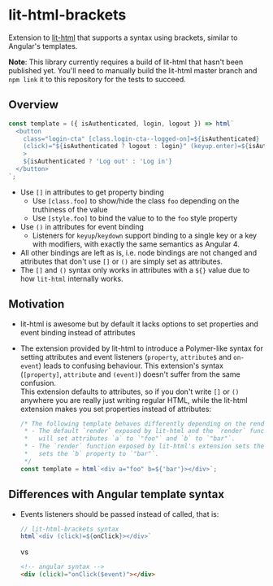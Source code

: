 # lit-html-brackets

Extension to [lit-html](https://github.com/PolymerLabs/lit-html) that supports a syntax using brackets, similar to
Angular's templates.

__Note__: This library currently requires a build of lit-html that hasn't been published yet. You'll need to manually
build the lit-html master branch and `npm link` it to this repository for the tests to succeed.

## Overview

```js
const template = ({ isAuthenticated, login, logout }) => html`
  <button
    class="login-cta" [class.login-cta--logged-on]=${isAuthenticated}
    (click)="${isAuthenticated ? logout : login}" (keyup.enter)=${isAuthenticated ? logout : login}
    >
    ${isAuthenticated ? 'Log out' : 'Log in'}
  </button>
`;
```

- Use `[]` in attributes to get property binding
  - Use `[class.foo]` to show/hide the class `foo` depending on the truthiness of the value
  - Use `[style.foo]` to bind the value to to the `foo` style property
- Use `()` in attributes for event binding
  - Listeners for `keyup`/`keydown` support binding to a single key or a key with modifiers, with exactly the same
    semantics as Angular 4.
- All other bindings are left as is, i.e. node bindings are not changed and attributes that don't use `[]` or `()` are
  simply set as attributes.
- The `[]` and `()` syntax only works in attributes with a `${}` value due to how `lit-html` internally works.

## Motivation

- lit-html is awesome but by default it lacks options to set properties and event binding instead of attributes
- The extension provided by lit-html to introduce a Polymer-like syntax for setting attributes and event listeners
  (`property`, `attribute$` and `on-event`) leads to confusing behaviour. This extension's syntax (`[property]`,
  `attribute` and `(event)`) doesn't suffer from the same confusion.  
  This extension defaults to attributes, so if you don't write `[]` or `()` anywhere you are really just writing
  regular HTML, while the lit-html extension makes you set properties instead of attributes:

  ```js
  /* The following template behaves differently depending on the render function used:
   * - The default `render` exposed by lit-html and the `render` function exposed by lit-html-brackets
   *   will set attributes `a` to `"foo"` and `b` to `"bar"`.
   * - The `render` function exposed by lit-html's extension sets the `a` attribute to `"foo"` but it
   *   sets the `b` property to `"bar"`.
   */
  const template = html`<div a="foo" b=${'bar'}></div>`;
  ```

## Differences with Angular template syntax

- Events listeners should be passed instead of called, that is:

  ```js
  // lit-html-brackets syntax
  html`<div (click)=${onClick}></div>`
  ```

  vs

  ```html
  <!-- angular syntax -->
  <div (click)="onClick($event)"></div>
  ```
